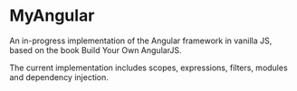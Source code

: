 # MyAngular

An in-progress implementation of the Angular framework in vanilla JS, based on the book Build Your Own AngularJS.

The current implementation includes scopes, expressions, filters, modules and dependency injection.
